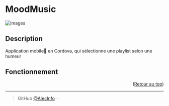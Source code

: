 <a name="readme-top"></a>

# MoodMusic

![images](https://blog.instabug.com/wp-content/uploads/2018/09/apache-cordova-development-tools-1.png)

## Description
Application mobile:iphone: en Cordova, qui sélectionne une playlist selon une humeur

## Fonctionnement


<p align="right">(<a href="#readme-top">Retour au top</a>)</p>

---

> GitHub [@AlecInfo](https://github.com/AlecInfo) &nbsp;&middot;&nbsp;
